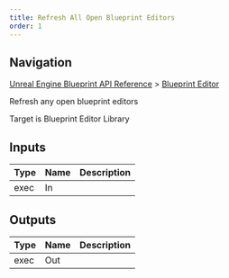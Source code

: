 ```yaml
---
title: Refresh All Open Blueprint Editors
order: 1
---
```

## Navigation

[Unreal Engine Blueprint API Reference](https://dev.epicgames.com/documentation/en-us/unreal-engine/BlueprintAPI) > [Blueprint Editor](https://dev.epicgames.com/documentation/en-us/unreal-engine/BlueprintAPI/BlueprintEditor)

Refresh any open blueprint editors

Target is Blueprint Editor Library

## Inputs

| Type | Name | Description |
| --- | --- | --- |
| exec | In |  |

## Outputs

| Type | Name | Description |
| --- | --- | --- |
| exec | Out |  |
